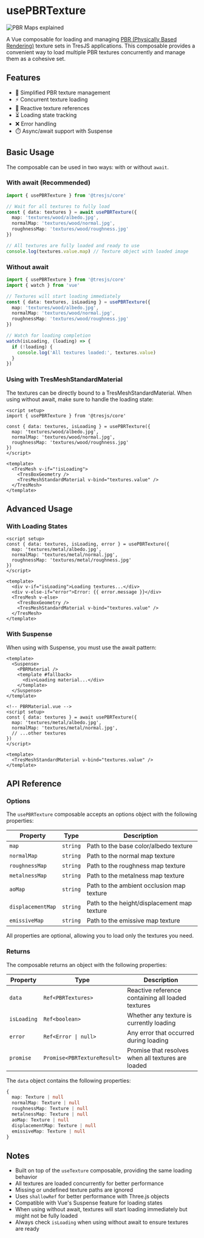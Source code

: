 # usePBRTexture

![PBR Maps explained](https://learnopengl.com/img/pbr/textures.png)

A Vue composable for loading and managing [PBR (Physically Based Rendering)](https://learnopengl.com/PBR/Theory) texture sets in TresJS applications. This composable provides a convenient way to load multiple PBR textures concurrently and manage them as a cohesive set.

## Features

- 🎨 Simplified PBR texture management
- ⚡️ Concurrent texture loading
- 🔄 Reactive texture references
- ⏳ Loading state tracking
- ❌ Error handling
- ⏱️ Async/await support with Suspense

## Basic Usage

The composable can be used in two ways: with or without `await`.

### With await (Recommended)

```ts
import { usePBRTexture } from '@tresjs/core'

// Wait for all textures to fully load
const { data: textures } = await usePBRTexture({
  map: 'textures/wood/albedo.jpg',
  normalMap: 'textures/wood/normal.jpg',
  roughnessMap: 'textures/wood/roughness.jpg'
})

// All textures are fully loaded and ready to use
console.log(textures.value.map) // Texture object with loaded image
```

### Without await

```ts
import { usePBRTexture } from '@tresjs/core'
import { watch } from 'vue'

// Textures will start loading immediately
const { data: textures, isLoading } = usePBRTexture({
  map: 'textures/wood/albedo.jpg',
  normalMap: 'textures/wood/normal.jpg',
  roughnessMap: 'textures/wood/roughness.jpg'
})

// Watch for loading completion
watch(isLoading, (loading) => {
  if (!loading) {
    console.log('All textures loaded:', textures.value)
  }
})
```

### Using with TresMeshStandardMaterial

The textures can be directly bound to a TresMeshStandardMaterial. When using without await, make sure to handle the loading state:

```vue
<script setup>
import { usePBRTexture } from '@tresjs/core'

const { data: textures, isLoading } = usePBRTexture({
  map: 'textures/wood/albedo.jpg',
  normalMap: 'textures/wood/normal.jpg',
  roughnessMap: 'textures/wood/roughness.jpg'
})
</script>

<template>
  <TresMesh v-if="!isLoading">
    <TresBoxGeometry />
    <TresMeshStandardMaterial v-bind="textures.value" />
  </TresMesh>
</template>
```

## Advanced Usage

### With Loading States

```vue
<script setup>
const { data: textures, isLoading, error } = usePBRTexture({
  map: 'textures/metal/albedo.jpg',
  normalMap: 'textures/metal/normal.jpg',
  roughnessMap: 'textures/metal/roughness.jpg'
})
</script>

<template>
  <div v-if="isLoading">Loading textures...</div>
  <div v-else-if="error">Error: {{ error.message }}</div>
  <TresMesh v-else>
    <TresBoxGeometry />
    <TresMeshStandardMaterial v-bind="textures.value" />
  </TresMesh>
</template>
```

### With Suspense

When using with Suspense, you must use the await pattern:

```vue
<template>
  <Suspense>
    <PBRMaterial />
    <template #fallback>
      <div>Loading material...</div>
    </template>
  </Suspense>
</template>
```

```vue
<!-- PBRMaterial.vue -->
<script setup>
const { data: textures } = await usePBRTexture({
  map: 'textures/metal/albedo.jpg',
  normalMap: 'textures/metal/normal.jpg',
  // ...other textures
})
</script>

<template>
  <TresMeshStandardMaterial v-bind="textures.value" />
</template>
```

## API Reference

### Options

The `usePBRTexture` composable accepts an options object with the following properties:

| Property | Type | Description |
| --- | --- | --- |
| `map` | `string` | Path to the base color/albedo texture |
| `normalMap` | `string` | Path to the normal map texture |
| `roughnessMap` | `string` | Path to the roughness map texture |
| `metalnessMap` | `string` | Path to the metalness map texture |
| `aoMap` | `string` | Path to the ambient occlusion map texture |
| `displacementMap` | `string` | Path to the height/displacement map texture |
| `emissiveMap` | `string` | Path to the emissive map texture |

All properties are optional, allowing you to load only the textures you need.

### Returns

The composable returns an object with the following properties:

| Property | Type | Description |
| --- | --- | --- |
| `data` | `Ref<PBRTextures>` | Reactive reference containing all loaded textures |
| `isLoading` | `Ref<boolean>` | Whether any texture is currently loading |
| `error` | `Ref<Error \| null>` | Any error that occurred during loading |
| `promise` | `Promise<PBRTextureResult>` | Promise that resolves when all textures are loaded |

The `data` object contains the following properties:

```ts
{
  map: Texture | null
  normalMap: Texture | null
  roughnessMap: Texture | null
  metalnessMap: Texture | null
  aoMap: Texture | null
  displacementMap: Texture | null
  emissiveMap: Texture | null
}
```

## Notes

- Built on top of the `useTexture` composable, providing the same loading behavior
- All textures are loaded concurrently for better performance
- Missing or undefined texture paths are ignored
- Uses `shallowRef` for better performance with Three.js objects
- Compatible with Vue's Suspense feature for loading states
- When using without await, textures will start loading immediately but might not be fully loaded
- Always check `isLoading` when using without await to ensure textures are ready
